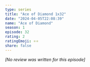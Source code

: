 ```yaml
---
type: series
title: "Ace of Diamond 1x32"
date: "2024-04-05T22:08:39"
name: "Ace of Diamond"
season: 1
episode: 32
rating: 2
ratingEmoji: ⭐️⭐️
share: false
---
```


*[No review was written for this episode]*
